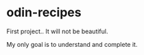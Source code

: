 # odin-recipes
First project..
It will not be beautiful.

My only goal is to understand and complete it.